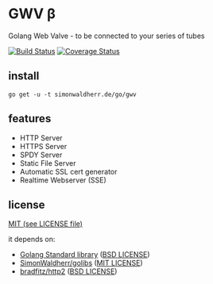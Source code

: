 # GWV β
Golang Web Valve - to be connected to your series of tubes

[![Build Status](https://travis-ci.org/SimonWaldherr/gwv.svg?branch=master)](https://travis-ci.org/SimonWaldherr/gwv) 
[![Coverage Status](https://coveralls.io/repos/SimonWaldherr/gwv/badge.svg?branch=master&service=github)](https://coveralls.io/github/SimonWaldherr/gwv?branch=master)

## install

```go get -u -t simonwaldherr.de/go/gwv```

## features

* HTTP Server
* HTTPS Server
* SPDY Server
* Static File Server
* Automatic SSL cert generator
* Realtime Webserver (SSE)

## license

[MIT (see LICENSE file)](https://github.com/SimonWaldherr/gwv/blob/master/LICENSE)

it depends on:

* [Golang Standard library](https://golang.org/pkg/#stdlib) ([BSD LICENSE](https://golang.org/LICENSE))
* [SimonWaldherr/golibs](https://github.com/SimonWaldherr/golibs) ([MIT LICENSE](https://github.com/SimonWaldherr/golibs/blob/master/LICENSE))
* [bradfitz/http2](https://github.com/bradfitz/http2) ([BSD LICENSE](https://github.com/bradfitz/http2/blob/master/LICENSE))

